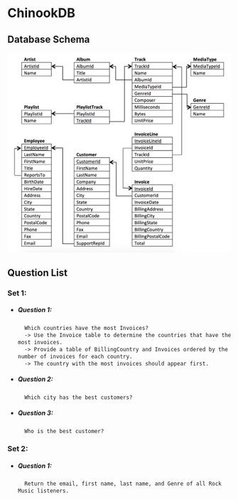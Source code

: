 # ChinookDB

## Database Schema
![alt text](https://github.com/Ladydiana/ChinookDB/blob/master/DatabaseSchema.png)

## Question List

### Set 1:
- ##### Question 1: 
        Which countries have the most Invoices?
		-> Use the Invoice table to determine the countries that have the most invoices. 
        -> Provide a table of BillingCountry and Invoices ordered by the number of invoices for each country. 
        -> The country with the most invoices should appear first.
- ##### Question 2: 
        Which city has the best customers?
- ##### Question 3: 
        Who is the best customer?

### Set 2:
- ##### Question 1: 
        Return the email, first name, last name, and Genre of all Rock Music listeners.
